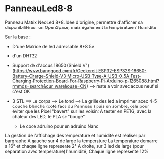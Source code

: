 # PanneauLed8-8
Panneau Matrix NeoLed 8*8. Idée d'origine, permettre d'afficher sa disponibilité sur un OpenSpace, mais également la température / Humidité 

 Sur la base : 
  - D'une Matrice de led adressable 8*8 5v 
  - d'un DHT22
  - Support de d'accus 18650 (Shield V") (https://www.banggood.com/fr/Geekcreit-ESP32-ESP32S-18650-Battery-Charge-Shield-V3-Micro-USB-Type-A-USB-0_5A-Test-Charging-Protection-Board-For-Raspberry-Pi-Arduino-p-1265088.html?rmmds=search&cur_warehouse=CN)
       ==> reste a voir avec accus neuf si c'est OK
   
   - 3 STL
      ==> Le corps
      ==> Le fond
      ==> La grille des led a imprimer acec 4-5 couche blanche (coté face du Panneau ) puis en sombre, cela pour éviter que les Pixel "bavent" sur les voisint
        A tester en PETG, avec la chaleur des LED, le PLA se "bouge"
        
     - Le code adruino pour un adruino Nano

La gestion de l'affichage des temperature et humidité est réaliser par bargraphe
A gauche sur 4 de large la temperature
   La temperature demarre a 16° et chaque ligne represente 2°
A droite, sur 3 led de large (pour separation avec temperature) l'humidité, 
  Chaque ligne represente 12%
